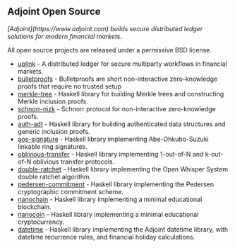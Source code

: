 ## Adjoint Open Source

<em>
[Adjoint](https://www.adjoint.com) builds secure distributed ledger solutions for modern financial markets.
</em>

All open source projects are released under a permissive BSD license. 

* [uplink](https://github.com/adjoint-io/uplink) - A distributed ledger for
  secure multiparty workflows in financial markets. 
* [bulletproofs](https://github.com/adjoint-io/bulletproofs) - Bulletproofs are
  short non-interactive zero-knowledge proofs that require no trusted setup  
* [merkle-tree](https://github.com/adjoint-io/merkle-tree) - Haskell library for
  building Merkle trees and constructing Merkle inclusion proofs.
* [schnorr-nizk](https://github.com/adjoint-io/schnorr-nizk) - Schnorr protocol
  for non-interactive zero-knowledge proofs.
* [auth-adt](https://github.com/adjoint-io/auth-adt) - Haskell library for
  building authenticated data structures and generic inclusion proofs.
* [aos-signature](https://github.com/adjoint-io/aos-signature) - Haskell library
  implementing Abe-Ohkubo-Suzuki linkable ring signatures.
* [oblivious-transfer](https://github.com/adjoint-io/oblivious-transfer) -
  Haskell library implementing 1-out-of-N and k-out-of-N oblivious transfer
  protocols.
* [double-ratchet](https://github.com/adjoint-io/double-ratchet) - Haskell
  library implementing the Open Whisper System double ratchet algorithm.
* [pedersen-commitment](https://github.com/adjoint-io/pedersen-commitment) -
  Haskell library implementing the Pedersen cryptographic commitment scheme.
* [nanochain](https://github.com/adjoint-io/nanochain) - Haskell library
  implementing a minimal educational blockchain.
* [nanocoin](https://github.com/adjoint-io/nanocoin) - Haskell library
  implementing a minimal educational cryptocurrency.
* [datetime](https://github.com/adjoint-io/datetime) -
  Haskell library implementing the Adjoint datetime library, with datetime
  recurrence rules, and financial holiday calculations.
